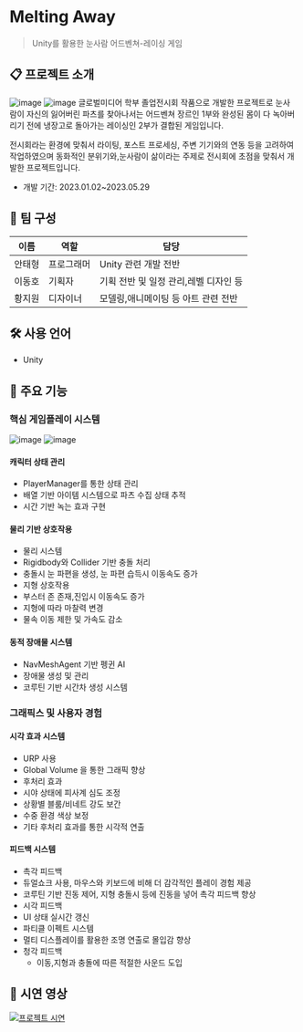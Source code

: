 # Melting Away
> Unity를 활용한 눈사람 어드벤쳐-레이싱 게임

## 📋 프로젝트 소개
![image](https://github.com/user-attachments/assets/74f6edbb-7177-4925-8c82-e376bc6f4ec0)
![image](https://github.com/user-attachments/assets/74b9cb1a-77bd-4635-aa35-b1d825c1ce70)
글로벌미디어 학부 졸업전시회 작품으로 개발한 프로젝트로
눈사람이 자신의 잃어버린 파츠를 찾아나서는 어드벤쳐 장르인 1부와
완성된 몸이 다 녹아버리기 전에 냉장고로 돌아가는 레이싱인 2부가 결합된 게임입니다.

전시회라는 환경에 맞춰서 라이팅, 포스트 프로세싱, 주변 기기와의 연동 등을 고려하여 작업하였으며
동화적인 분위기와,눈사람이 삶이라는 주제로 전시회에 초점을 맞춰서 개발한 프로젝트입니다.
- 개발 기간: 2023.01.02~2023.05.29

## 👥 팀 구성
|이름|역할|담당|
|---|---|---|
|안태형|프로그래머|Unity 관련 개발 전반|
|이동호|기획자|기획 전반 및 일정 관리,레벨 디자인 등|
|황지원|디자이너|모델링,애니메이팅 등 아트 관련 전반|

## 🛠 사용 언어
- Unity

## 📌 주요 기능 
### 핵심 게임플레이 시스템
![image](https://github.com/user-attachments/assets/def2672e-8f37-40e4-bd22-7fac4c381cd8)
![image](https://github.com/user-attachments/assets/16b8d325-5cbf-45cc-8194-520c48cfd5f2)
#### 캐릭터 상태 관리
- PlayerManager를 통한 상태 관리
 - 배열 기반 아이템 시스템으로 파츠 수집 상태 추적
 - 시간 기반 녹는 효과 구현

#### 물리 기반 상호작용
- 물리 시스템
 - Rigidbody와 Collider 기반 충돌 처리
 - 충돌시 눈 파편을 생성, 눈 파편 습득시 이동속도 증가
- 지형 상호작용
 - 부스터 존 존재,진입시 이동속도 증가
 - 지형에 따라 마찰력 변경
 - 물속 이동 제한 및 가속도 감소

#### 동적 장애물 시스템
- NavMeshAgent 기반 펭귄 AI
- 장애물 생성 및 관리
- 코루틴 기반 시간차 생성 시스템

### 그래픽스 및 사용자 경험

#### 시각 효과 시스템
- URP 사용
 - Global Volume 을 통한 그래픽 향상
- 후처리 효과
 - 시야 상태에 피사계 심도 조정
 - 상황별 블룸/비네트 강도 보간
 - 수중 환경 색상 보정
 - 기타 후처리 효과를 통한 시각적 연출

#### 피드백 시스템
- 촉각 피드백
 - 듀얼쇼크 사용, 마우스와 키보드에 비해 더 감각적인 플레이 경험 제공
 - 코루틴 기반 진동 제어, 지형 충돌시 등에 진동을 넣어 촉각 피드백 향상
- 시각 피드백
 - UI 상태 실시간 갱신
 - 파티클 이펙트 시스템
- 멀티 디스플레이를 활용한 조명 연출로 몰입감 향상
- 청각 피드백
  - 이동,지형과 충돌에 따른 적절한 사운드 도입
  


## 🎥 시연 영상
[![프로젝트 시연](https://img.youtube.com/vi/eUCNXiEFHVk/0.jpg)](https://youtu.be/eUCNXiEFHVk)


